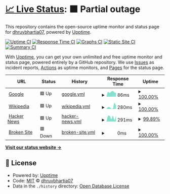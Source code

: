 # [📈 Live Status](https://dhruvbhartia07.github.io/upptime): <!--live status--> **🟧 Partial outage**

This repository contains the open-source uptime monitor and status page for [dhruvbhartia07](https://dhruvbhartia07.github.io/upptime), powered by [Upptime](https://github.com/upptime/upptime).

[![Uptime CI](https://github.com/koj-co/upptime/workflows/Uptime%20CI/badge.svg)](https://github.com/koj-co/upptime/actions?query=workflow%3A%22Uptime+CI%22)
[![Response Time CI](https://github.com/koj-co/upptime/workflows/Response%20Time%20CI/badge.svg)](https://github.com/koj-co/upptime/actions?query=workflow%3A%22Response+Time+CI%22)
[![Graphs CI](https://github.com/koj-co/upptime/workflows/Graphs%20CI/badge.svg)](https://github.com/koj-co/upptime/actions?query=workflow%3A%22Graphs+CI%22)
[![Static Site CI](https://github.com/koj-co/upptime/workflows/Static%20Site%20CI/badge.svg)](https://github.com/koj-co/upptime/actions?query=workflow%3A%22Static+Site+CI%22)
[![Summary CI](https://github.com/koj-co/upptime/workflows/Summary%20CI/badge.svg)](https://github.com/koj-co/upptime/actions?query=workflow%3A%22Summary+CI%22)

With [Upptime](https://upptime.js.org), you can get your own unlimited and free uptime monitor and status page, powered entirely by a GitHub repository. We use [Issues](https://github.com/dhruvbhartia07/upptime/issues) as incident reports, [Actions](https://github.com/dhruvbhartia07/upptime/actions) as uptime monitors, and [Pages](https://dhruvbhartia07.github.io/upptime) for the status page.

<!--start: status pages-->
<!-- This summary is generated by Upptime (https://github.com/upptime/upptime) -->
<!-- Do not edit this manually, your changes will be overwritten -->
<!-- prettier-ignore -->
| URL | Status | History | Response Time | Uptime |
| --- | ------ | ------- | ------------- | ------ |
| <img alt="" src="https://icons.duckduckgo.com/ip3/www.google.com.ico" height="13"> [Google](https://www.google.com) | 🟩 Up | [google.yml](https://github.com/dhruvbhartia07/upptime/commits/HEAD/history/google.yml) | <details><summary><img alt="Response time graph" src="./graphs/google/response-time-week.png" height="20"> 86ms</summary><br><a href="https://dhruvbhartia07.github.io/upptime/history/google"><img alt="Response time 101" src="https://img.shields.io/endpoint?url=https%3A%2F%2Fraw.githubusercontent.com%2Fdhruvbhartia07%2Fupptime%2FHEAD%2Fapi%2Fgoogle%2Fresponse-time.json"></a><br><a href="https://dhruvbhartia07.github.io/upptime/history/google"><img alt="24-hour response time 70" src="https://img.shields.io/endpoint?url=https%3A%2F%2Fraw.githubusercontent.com%2Fdhruvbhartia07%2Fupptime%2FHEAD%2Fapi%2Fgoogle%2Fresponse-time-day.json"></a><br><a href="https://dhruvbhartia07.github.io/upptime/history/google"><img alt="7-day response time 86" src="https://img.shields.io/endpoint?url=https%3A%2F%2Fraw.githubusercontent.com%2Fdhruvbhartia07%2Fupptime%2FHEAD%2Fapi%2Fgoogle%2Fresponse-time-week.json"></a><br><a href="https://dhruvbhartia07.github.io/upptime/history/google"><img alt="30-day response time 86" src="https://img.shields.io/endpoint?url=https%3A%2F%2Fraw.githubusercontent.com%2Fdhruvbhartia07%2Fupptime%2FHEAD%2Fapi%2Fgoogle%2Fresponse-time-month.json"></a><br><a href="https://dhruvbhartia07.github.io/upptime/history/google"><img alt="1-year response time 104" src="https://img.shields.io/endpoint?url=https%3A%2F%2Fraw.githubusercontent.com%2Fdhruvbhartia07%2Fupptime%2FHEAD%2Fapi%2Fgoogle%2Fresponse-time-year.json"></a></details> | <details><summary><a href="https://dhruvbhartia07.github.io/upptime/history/google">100.00%</a></summary><a href="https://dhruvbhartia07.github.io/upptime/history/google"><img alt="All-time uptime 100.00%" src="https://img.shields.io/endpoint?url=https%3A%2F%2Fraw.githubusercontent.com%2Fdhruvbhartia07%2Fupptime%2FHEAD%2Fapi%2Fgoogle%2Fuptime.json"></a><br><a href="https://dhruvbhartia07.github.io/upptime/history/google"><img alt="24-hour uptime 100.00%" src="https://img.shields.io/endpoint?url=https%3A%2F%2Fraw.githubusercontent.com%2Fdhruvbhartia07%2Fupptime%2FHEAD%2Fapi%2Fgoogle%2Fuptime-day.json"></a><br><a href="https://dhruvbhartia07.github.io/upptime/history/google"><img alt="7-day uptime 100.00%" src="https://img.shields.io/endpoint?url=https%3A%2F%2Fraw.githubusercontent.com%2Fdhruvbhartia07%2Fupptime%2FHEAD%2Fapi%2Fgoogle%2Fuptime-week.json"></a><br><a href="https://dhruvbhartia07.github.io/upptime/history/google"><img alt="30-day uptime 100.00%" src="https://img.shields.io/endpoint?url=https%3A%2F%2Fraw.githubusercontent.com%2Fdhruvbhartia07%2Fupptime%2FHEAD%2Fapi%2Fgoogle%2Fuptime-month.json"></a><br><a href="https://dhruvbhartia07.github.io/upptime/history/google"><img alt="1-year uptime 99.99%" src="https://img.shields.io/endpoint?url=https%3A%2F%2Fraw.githubusercontent.com%2Fdhruvbhartia07%2Fupptime%2FHEAD%2Fapi%2Fgoogle%2Fuptime-year.json"></a></details>
| <img alt="" src="https://icons.duckduckgo.com/ip3/en.wikipedia.org.ico" height="13"> [Wikipedia](https://en.wikipedia.org) | 🟩 Up | [wikipedia.yml](https://github.com/dhruvbhartia07/upptime/commits/HEAD/history/wikipedia.yml) | <details><summary><img alt="Response time graph" src="./graphs/wikipedia/response-time-week.png" height="20"> 280ms</summary><br><a href="https://dhruvbhartia07.github.io/upptime/history/wikipedia"><img alt="Response time 226" src="https://img.shields.io/endpoint?url=https%3A%2F%2Fraw.githubusercontent.com%2Fdhruvbhartia07%2Fupptime%2FHEAD%2Fapi%2Fwikipedia%2Fresponse-time.json"></a><br><a href="https://dhruvbhartia07.github.io/upptime/history/wikipedia"><img alt="24-hour response time 432" src="https://img.shields.io/endpoint?url=https%3A%2F%2Fraw.githubusercontent.com%2Fdhruvbhartia07%2Fupptime%2FHEAD%2Fapi%2Fwikipedia%2Fresponse-time-day.json"></a><br><a href="https://dhruvbhartia07.github.io/upptime/history/wikipedia"><img alt="7-day response time 280" src="https://img.shields.io/endpoint?url=https%3A%2F%2Fraw.githubusercontent.com%2Fdhruvbhartia07%2Fupptime%2FHEAD%2Fapi%2Fwikipedia%2Fresponse-time-week.json"></a><br><a href="https://dhruvbhartia07.github.io/upptime/history/wikipedia"><img alt="30-day response time 223" src="https://img.shields.io/endpoint?url=https%3A%2F%2Fraw.githubusercontent.com%2Fdhruvbhartia07%2Fupptime%2FHEAD%2Fapi%2Fwikipedia%2Fresponse-time-month.json"></a><br><a href="https://dhruvbhartia07.github.io/upptime/history/wikipedia"><img alt="1-year response time 211" src="https://img.shields.io/endpoint?url=https%3A%2F%2Fraw.githubusercontent.com%2Fdhruvbhartia07%2Fupptime%2FHEAD%2Fapi%2Fwikipedia%2Fresponse-time-year.json"></a></details> | <details><summary><a href="https://dhruvbhartia07.github.io/upptime/history/wikipedia">100.00%</a></summary><a href="https://dhruvbhartia07.github.io/upptime/history/wikipedia"><img alt="All-time uptime 100.00%" src="https://img.shields.io/endpoint?url=https%3A%2F%2Fraw.githubusercontent.com%2Fdhruvbhartia07%2Fupptime%2FHEAD%2Fapi%2Fwikipedia%2Fuptime.json"></a><br><a href="https://dhruvbhartia07.github.io/upptime/history/wikipedia"><img alt="24-hour uptime 100.00%" src="https://img.shields.io/endpoint?url=https%3A%2F%2Fraw.githubusercontent.com%2Fdhruvbhartia07%2Fupptime%2FHEAD%2Fapi%2Fwikipedia%2Fuptime-day.json"></a><br><a href="https://dhruvbhartia07.github.io/upptime/history/wikipedia"><img alt="7-day uptime 100.00%" src="https://img.shields.io/endpoint?url=https%3A%2F%2Fraw.githubusercontent.com%2Fdhruvbhartia07%2Fupptime%2FHEAD%2Fapi%2Fwikipedia%2Fuptime-week.json"></a><br><a href="https://dhruvbhartia07.github.io/upptime/history/wikipedia"><img alt="30-day uptime 100.00%" src="https://img.shields.io/endpoint?url=https%3A%2F%2Fraw.githubusercontent.com%2Fdhruvbhartia07%2Fupptime%2FHEAD%2Fapi%2Fwikipedia%2Fuptime-month.json"></a><br><a href="https://dhruvbhartia07.github.io/upptime/history/wikipedia"><img alt="1-year uptime 100.00%" src="https://img.shields.io/endpoint?url=https%3A%2F%2Fraw.githubusercontent.com%2Fdhruvbhartia07%2Fupptime%2FHEAD%2Fapi%2Fwikipedia%2Fuptime-year.json"></a></details>
| <img alt="" src="https://icons.duckduckgo.com/ip3/news.ycombinator.com.ico" height="13"> [Hacker News](https://news.ycombinator.com) | 🟩 Up | [hacker-news.yml](https://github.com/dhruvbhartia07/upptime/commits/HEAD/history/hacker-news.yml) | <details><summary><img alt="Response time graph" src="./graphs/hacker-news/response-time-week.png" height="20"> 291ms</summary><br><a href="https://dhruvbhartia07.github.io/upptime/history/hacker-news"><img alt="Response time 304" src="https://img.shields.io/endpoint?url=https%3A%2F%2Fraw.githubusercontent.com%2Fdhruvbhartia07%2Fupptime%2FHEAD%2Fapi%2Fhacker-news%2Fresponse-time.json"></a><br><a href="https://dhruvbhartia07.github.io/upptime/history/hacker-news"><img alt="24-hour response time 280" src="https://img.shields.io/endpoint?url=https%3A%2F%2Fraw.githubusercontent.com%2Fdhruvbhartia07%2Fupptime%2FHEAD%2Fapi%2Fhacker-news%2Fresponse-time-day.json"></a><br><a href="https://dhruvbhartia07.github.io/upptime/history/hacker-news"><img alt="7-day response time 291" src="https://img.shields.io/endpoint?url=https%3A%2F%2Fraw.githubusercontent.com%2Fdhruvbhartia07%2Fupptime%2FHEAD%2Fapi%2Fhacker-news%2Fresponse-time-week.json"></a><br><a href="https://dhruvbhartia07.github.io/upptime/history/hacker-news"><img alt="30-day response time 288" src="https://img.shields.io/endpoint?url=https%3A%2F%2Fraw.githubusercontent.com%2Fdhruvbhartia07%2Fupptime%2FHEAD%2Fapi%2Fhacker-news%2Fresponse-time-month.json"></a><br><a href="https://dhruvbhartia07.github.io/upptime/history/hacker-news"><img alt="1-year response time 297" src="https://img.shields.io/endpoint?url=https%3A%2F%2Fraw.githubusercontent.com%2Fdhruvbhartia07%2Fupptime%2FHEAD%2Fapi%2Fhacker-news%2Fresponse-time-year.json"></a></details> | <details><summary><a href="https://dhruvbhartia07.github.io/upptime/history/hacker-news">99.89%</a></summary><a href="https://dhruvbhartia07.github.io/upptime/history/hacker-news"><img alt="All-time uptime 99.93%" src="https://img.shields.io/endpoint?url=https%3A%2F%2Fraw.githubusercontent.com%2Fdhruvbhartia07%2Fupptime%2FHEAD%2Fapi%2Fhacker-news%2Fuptime.json"></a><br><a href="https://dhruvbhartia07.github.io/upptime/history/hacker-news"><img alt="24-hour uptime 99.26%" src="https://img.shields.io/endpoint?url=https%3A%2F%2Fraw.githubusercontent.com%2Fdhruvbhartia07%2Fupptime%2FHEAD%2Fapi%2Fhacker-news%2Fuptime-day.json"></a><br><a href="https://dhruvbhartia07.github.io/upptime/history/hacker-news"><img alt="7-day uptime 99.89%" src="https://img.shields.io/endpoint?url=https%3A%2F%2Fraw.githubusercontent.com%2Fdhruvbhartia07%2Fupptime%2FHEAD%2Fapi%2Fhacker-news%2Fuptime-week.json"></a><br><a href="https://dhruvbhartia07.github.io/upptime/history/hacker-news"><img alt="30-day uptime 99.67%" src="https://img.shields.io/endpoint?url=https%3A%2F%2Fraw.githubusercontent.com%2Fdhruvbhartia07%2Fupptime%2FHEAD%2Fapi%2Fhacker-news%2Fuptime-month.json"></a><br><a href="https://dhruvbhartia07.github.io/upptime/history/hacker-news"><img alt="1-year uptime 99.86%" src="https://img.shields.io/endpoint?url=https%3A%2F%2Fraw.githubusercontent.com%2Fdhruvbhartia07%2Fupptime%2FHEAD%2Fapi%2Fhacker-news%2Fuptime-year.json"></a></details>
| <img alt="" src="https://icons.duckduckgo.com/ip3/thissitedoesnotexist.com.ico" height="13"> [Broken Site](https://thissitedoesnotexist.com) | 🟥 Down | [broken-site.yml](https://github.com/dhruvbhartia07/upptime/commits/HEAD/history/broken-site.yml) | <details><summary><img alt="Response time graph" src="./graphs/broken-site/response-time-week.png" height="20"> 0ms</summary><br><a href="https://dhruvbhartia07.github.io/upptime/history/broken-site"><img alt="Response time 0" src="https://img.shields.io/endpoint?url=https%3A%2F%2Fraw.githubusercontent.com%2Fdhruvbhartia07%2Fupptime%2FHEAD%2Fapi%2Fbroken-site%2Fresponse-time.json"></a><br><a href="https://dhruvbhartia07.github.io/upptime/history/broken-site"><img alt="24-hour response time 0" src="https://img.shields.io/endpoint?url=https%3A%2F%2Fraw.githubusercontent.com%2Fdhruvbhartia07%2Fupptime%2FHEAD%2Fapi%2Fbroken-site%2Fresponse-time-day.json"></a><br><a href="https://dhruvbhartia07.github.io/upptime/history/broken-site"><img alt="7-day response time 0" src="https://img.shields.io/endpoint?url=https%3A%2F%2Fraw.githubusercontent.com%2Fdhruvbhartia07%2Fupptime%2FHEAD%2Fapi%2Fbroken-site%2Fresponse-time-week.json"></a><br><a href="https://dhruvbhartia07.github.io/upptime/history/broken-site"><img alt="30-day response time 0" src="https://img.shields.io/endpoint?url=https%3A%2F%2Fraw.githubusercontent.com%2Fdhruvbhartia07%2Fupptime%2FHEAD%2Fapi%2Fbroken-site%2Fresponse-time-month.json"></a><br><a href="https://dhruvbhartia07.github.io/upptime/history/broken-site"><img alt="1-year response time 0" src="https://img.shields.io/endpoint?url=https%3A%2F%2Fraw.githubusercontent.com%2Fdhruvbhartia07%2Fupptime%2FHEAD%2Fapi%2Fbroken-site%2Fresponse-time-year.json"></a></details> | <details><summary><a href="https://dhruvbhartia07.github.io/upptime/history/broken-site">100.00%</a></summary><a href="https://dhruvbhartia07.github.io/upptime/history/broken-site"><img alt="All-time uptime 100.00%" src="https://img.shields.io/endpoint?url=https%3A%2F%2Fraw.githubusercontent.com%2Fdhruvbhartia07%2Fupptime%2FHEAD%2Fapi%2Fbroken-site%2Fuptime.json"></a><br><a href="https://dhruvbhartia07.github.io/upptime/history/broken-site"><img alt="24-hour uptime 100.00%" src="https://img.shields.io/endpoint?url=https%3A%2F%2Fraw.githubusercontent.com%2Fdhruvbhartia07%2Fupptime%2FHEAD%2Fapi%2Fbroken-site%2Fuptime-day.json"></a><br><a href="https://dhruvbhartia07.github.io/upptime/history/broken-site"><img alt="7-day uptime 100.00%" src="https://img.shields.io/endpoint?url=https%3A%2F%2Fraw.githubusercontent.com%2Fdhruvbhartia07%2Fupptime%2FHEAD%2Fapi%2Fbroken-site%2Fuptime-week.json"></a><br><a href="https://dhruvbhartia07.github.io/upptime/history/broken-site"><img alt="30-day uptime 100.00%" src="https://img.shields.io/endpoint?url=https%3A%2F%2Fraw.githubusercontent.com%2Fdhruvbhartia07%2Fupptime%2FHEAD%2Fapi%2Fbroken-site%2Fuptime-month.json"></a><br><a href="https://dhruvbhartia07.github.io/upptime/history/broken-site"><img alt="1-year uptime 100.00%" src="https://img.shields.io/endpoint?url=https%3A%2F%2Fraw.githubusercontent.com%2Fdhruvbhartia07%2Fupptime%2FHEAD%2Fapi%2Fbroken-site%2Fuptime-year.json"></a></details>

<!--end: status pages-->

[**Visit our status website →**](https://dhruvbhartia07.github.io/upptime)

## 📄 License

- Powered by: [Upptime](https://github.com/upptime/upptime)
- Code: [MIT](./LICENSE) © [dhruvbhartia07](https://dhruvbhartia07.github.io/upptime)
- Data in the `./history` directory: [Open Database License](https://opendatacommons.org/licenses/odbl/1-0/)
